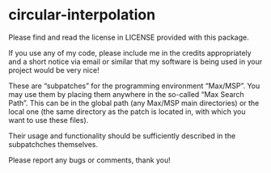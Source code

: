 # circular-interpolation

Please find and read the license in LICENSE provided with this package.

If you use any of my code, please include me in the credits appropriately and a short notice via email or similar that my software is being used in your project would be very nice!

These are “subpatches” for the programming environment “Max/MSP”. You may use them by placing them anywhere in the so-called “Max Search Path”. This can be in the global path (any Max/MSP main directories) or the local one (the same directory as the patch is located in, with which you want to use these files).

Their usage and functionality should be sufficiently described in the subpatchches themselves.

Please report any bugs or comments, thank you!
